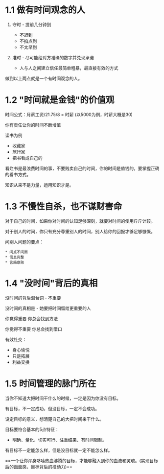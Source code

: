 # 1.1 做有时间观念的人



1. 守时 - 提前几分钟到
   * 不迟到
   * 不掐点到
   * 不太早到

2. 准时 - 尽可能给对方准确的数字并兑现承诺
   * 人与人之间建立信任最简单粗暴，最直接有效的方式



做到以上两点就是一个有时间观念的人。



# 1.2 "时间就是金钱"的价值观



时间公式：月薪工资/21.75/8 = 时薪 (以5000为例，时薪大概是30)

你有责任让你的时间不断增值

读书为例

* 收藏家
* 旅行家
* 把书看成自己的



看烂书是最浪费时间的事，不要贱卖自己的时间，你的时间是值钱的，要掌握正确的看书方式。



知识从来不是力量，运用知识才是。



# 1.3 不慢性自杀，也不谋财害命



对于自己的时间，如果你对时间的认知足够深刻，就要对时间的使用斤斤计较。

对于别人的时间，你只有充分尊重别人的时间，别人给你的回报才够足够慷慨。



问别人问题的要点：

	* 问点不问面
	* 信息完整
	* 言简意赅



# 1.4 "没时间"背后的真相



没时间的背后潜台词 - 不重要

没时间的真相是 - 她要把时间留给更重要的人

你觉得重要 你总会找到方法

你觉得不重要 你总会找到借口



有效社交：

* 身心愉悦
* 只是拓展
* 利益交换



# 1.5 时间管理的脉门所在



当你不知道大把时间干什么的时候，一定是因为你没有目标。

有目标，不一定成功，但没目标，一定不会成功。

设定目标的意义，想清楚自己的大把时间来干什么。

目标要符合基本的5点特征：

* 明确、量化、切实可行、注重结果、有时间限制。



有目标不一定能怎么样，但是没目标就一定不能怎么样。



==一个让你浑身哆嗦热血沸腾的目标，才能够融入到你的血液和灵魂。(实现目标后的画面感，目标背后的推动力)==

